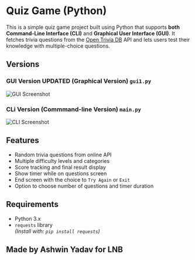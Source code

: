 # Quiz Game (Python)

This is a simple quiz game project built using Python that supports **both Command-Line Interface (CLI)** and **Graphical User Interface (GUI)**.
It fetches trivia questions from the [Open Trivia DB](https://opentdb.com/) API and lets users test their knowledge with multiple-choice questions.

## Versions

### GUI Version **UPDATED** (Graphical Version) `gui1.py`
![GUI Screenshot](https://i.ibb.co/KccfT4yC/Screenshot-2025-08-13-231636.png)

### CLi Version (Commmand-line Version) `main.py`
![CLI Screenshot](https://i.ibb.co/ksHLKPgZ/cli-img.png)

## Features

- Random trivia questions from online API
- Multiple difficulty levels and categories
- Score tracking and final result display
- Show timer while on questions screen
- End screen with the choice to `Try Again` or `Exit`
- Option to choose number of questions and timer duration

## Requirements

- Python 3.x  
- `requests` library  
  *(Install with: `pip install requests`)*

## Made by Ashwin Yadav for LNB

